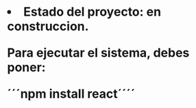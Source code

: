 <h1 Sistema de registro/h1

- Estado del proyecto: en construccion.

Para ejecutar el sistema, debes poner:

´´´npm install react´´´´
